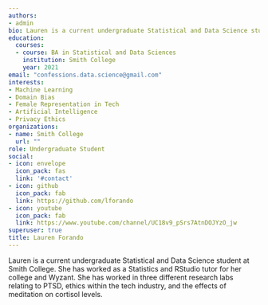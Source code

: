 ```yaml
--- 
authors:
- admin
bio: Lauren is a current undergraduate Statistical and Data Science student at Smith College.
education: 
  courses:  
  - course: BA in Statistical and Data Sciences
    institution: Smith College
    year: 2021
email: "confessions.data.science@gmail.com"
interests:
- Machine Learning
- Domain Bias
- Female Representation in Tech
- Artificial Intelligence
- Privacy Ethics
organizations:
- name: Smith College
  url: ""
role: Undergraduate Student
social:
- icon: envelope
  icon_pack: fas
  link: '#contact'
- icon: github
  icon_pack: fab
  link: https://github.com/lforando
- icon: youtube
  icon_pack: fab
  link: https://www.youtube.com/channel/UC18v9_pSrs7AtnDOJYzO_jw
superuser: true
title: Lauren Forando
---
```


Lauren is a current undergraduate Statistical and Data Science student at Smith College. She has worked as a Statistics and RStudio tutor for her college and Wyzant. She has worked in three different research labs relating to PTSD, ethics within the tech industry, and the effects of meditation on cortisol levels. 